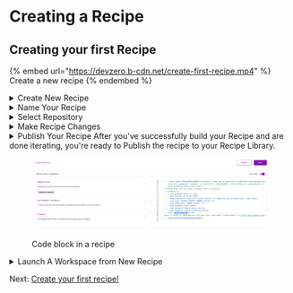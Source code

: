 # Creating a Recipe

## Creating your first Recipe

{% embed url="https://devzero.b-cdn.net/create-first-recipe.mp4" %}
Create a new recipe
{% endembed %}

<details>
<summary>Create New Recipe</summary>
From your [DevZero Console](https://devzero.io/dashboard), select `Create New` >> `Create New Recipe`. This will take you to the [new repo](https://www.devzero.io/dashboard/new/repo) page.

<figure><img src="../.gitbook/assets/runtime-in-recipe.png" alt=""><figcaption><p>Code block in a recipe</p></figcaption></figure>
</details>

<details>
<summary>Name Your Recipe</summary>
Provide a name for your new recipe.

<figure><img src="../.gitbook/assets/runtime-in-recipe.png" alt=""><figcaption><p>Code block in a recipe</p></figcaption></figure>
</details>

<details>
<summary>Select Repository</summary>
From here, you can choose to use a public Github repository by providing a URL or you can authenticate to our Github App to select a private repository.

Alternatively, you can launch a blank Recipe by clicking "Create a recipe" without providing a code repo.

<figure><img src="../.gitbook/assets/runtime-in-recipe.png" alt=""><figcaption><p>Code block in a recipe</p></figcaption></figure>

{% hint style="info" %}
If you're not using GitHub or prefer a different authentication method, check out this section on [cloning source code](clone-source-code.md).
{% endhint %}

</details>

<details>
<summary>Make Recipe Changes</summary>
Make desired changes to your Recipe, select Save and Build to initiate the build process, verifying successful recipe compilation. To streamline recipe creation, we offer suggested steps based on an analysis of your code.

<figure><img src="../.gitbook/assets/runtime-in-recipe.png" alt=""><figcaption><p>Code block in a recipe</p></figcaption></figure>

{% hint style="info" %}
 We provide detailed build logs to help you identify any errors in your build and make iterating on Recipes easy.
{% endhint %}

</details>

<details>
<summary>Publish Your Recipe
After you've successfully build your Recipe and are done iterating, you're ready to Publish the recipe to your Recipe Library.

<figure><img src="../.gitbook/assets/runtime-in-recipe.png" alt=""><figcaption><p>Code block in a recipe</p></figcaption></figure>
</details>

<details>
<summary>Launch A Workspace from New Recipe</summary>
Click Launch to create a new Workspace from your Recipe

<figure><img src="../.gitbook/assets/runtime-in-recipe.png" alt=""><figcaption><p>Code block in a recipe</p></figcaption></figure>
</details>

Next: [Create your first recipe!](create-recipe.md)